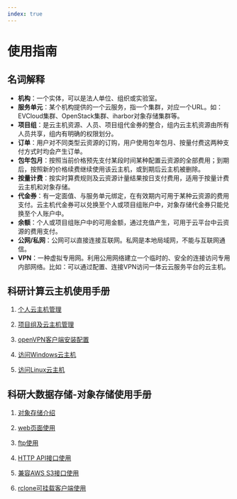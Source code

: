 ```yaml
---
index: true
---
```


# 使用指南

## 名词解释
- **机构**：一个实体，可以是法人单位、组织或实验室。
- **服务单元**：某个机构提供的一个云服务，指一个集群，对应一个URL。如：EVCloud集群、OpenStack集群、iharbor对象存储集群等。
- **项目组**：是云主机资源、人员、项目组代金券的整合，组内云主机资源由所有人员共享，组内有明确的权限划分。  
- **订单**：用户对不同类型云资源的订购，用户使用包年包月、按量付费这两种支付方式时均会产生订单。
- **包年包月**：按照当前价格预先支付某段时间某种配置云资源的全部费用；到期后，按照新的价格续费继续使用该云主机，或到期后云主机被删除。
- **按量计费**：按实时算费规则及云资源计量结果按日支付费用，适用于按量计费云主机和对象存储。
- **代金券**：有一定面值、与服务单元绑定，在有效期内可用于某种云资源的费用支付。云主机代金券可以兑换至个人或项目组账户中，对象存储代金券只能兑换至个人账户中。
- **余额**：个人或项目组账户中的可用金额，通过充值产生，可用于云平台中云资源的费用支付。
- **公网/私网**：公网可以直接连接互联网。私网是本地局域网，不能与互联网通信。
- **VPN**：一种虚拟专用网。利用公用网络建立一个临时的、安全的连接访问专用内部网络。比如：可以通过配置、连接VPN访问一体云云服务平台的云主机。

## 科研计算云主机使用手册

1. [个人云主机管理](./server/fundamental/)

1. [项目组及云主机管理](./server/group/)

1. [openVPN客户端安装配置](./server/vpn/)

1. [访问Windows云主机](./server/windows/)

1. [访问Linux云主机](./server/linux/)


## 科研大数据存储-对象存储使用手册

1. [对象存储介绍](./storage/obs/)

1. [web页面使用](./storage/web/)

1. [ftp使用](./storage/ftp/)

1. [HTTP API接口使用](./storage/api/)

1. [兼容AWS S3接口使用](./storage/s3/)

1. [rclone可挂载客户端使用](./storage/rclone/)
